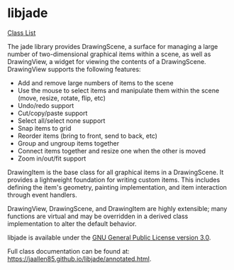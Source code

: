 # libjade
<a href="https://jaallen85.github.io/libjade/annotated.html">Class List</a>

The jade library provides DrawingScene, a surface for managing a large number of two-dimensional graphical items within a scene, as well as DrawingView, a widget for viewing the contents of a DrawingScene.  DrawingView supports the following features:

* Add and remove large numbers of items to the scene
* Use the mouse to select items and manipulate them within the scene (move, resize, rotate, flip, etc)
* Undo/redo support
* Cut/copy/paste support
* Select all/select none support
* Snap items to grid
* Reorder items (bring to front, send to back, etc)
* Group and ungroup items together
* Connect items together and resize one when the other is moved
* Zoom in/out/fit support

DrawingItem is the base class for all graphical items in a DrawingScene.  It provides a lightweight foundation for writing custom items. This includes defining the item's geometry, painting implementation, and item interaction through event handlers.

DrawingView, DrawingScene, and DrawingItem are highly extensible; many functions are virtual and may be overridden in a derived class implementation to alter the default behavior.

libjade is available under the <a href="https://www.gnu.org/licenses/gpl-3.0-standalone.html">GNU General Public License version 3.0</a>.

Full class documentation can be found at: <a href="https://jaallen85.github.io/libjade/">https://jaallen85.github.io/libjade/annotated.html</a>.
